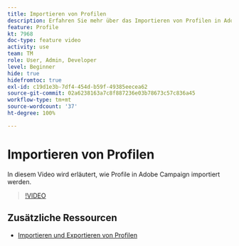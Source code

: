 ```yaml
---
title: Importieren von Profilen
description: Erfahren Sie mehr über das Importieren von Profilen in Adobe Campaign.
feature: Profile
kt: 7968
doc-type: feature video
activity: use
team: TM
role: User, Admin, Developer
level: Beginner
hide: true
hidefromtoc: true
exl-id: c19d1e3b-7df4-454d-b59f-49385eecea62
source-git-commit: 02a6238163a7c8f887236e03b78673c57c836a45
workflow-type: tm+mt
source-wordcount: '37'
ht-degree: 100%

---
```


# Importieren von Profilen

In diesem Video wird erläutert, wie Profile in Adobe Campaign importiert werden.

>[!VIDEO](https://video.tv.adobe.com/v/25608?quality=12)

## Zusätzliche Ressourcen

- [Importieren und Exportieren von Profilen](https://experienceleague.adobe.com/docs/campaign-classic/using/getting-started/profile-management/exporting-and-importing-profiles.html?lang=de)
